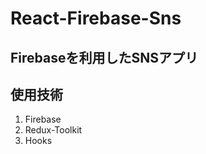 
# React-Firebase-Sns

## Firebaseを利用したSNSアプリ

## 使用技術
1. Firebase  
2. Redux-Toolkit
3. Hooks
   

